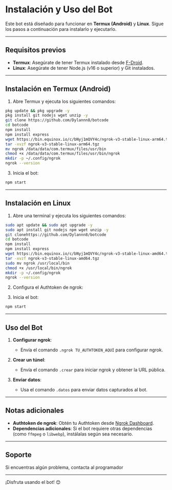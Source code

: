 

# Instalación y Uso del Bot

Este bot está diseñado para funcionar en **Termux (Android)** y **Linux**. Sigue los pasos a continuación para instalarlo y ejecutarlo.

---

## Requisitos previos

- **Termux**: Asegúrate de tener Termux instalado desde [F-Droid](https://f-droid.org/en/packages/com.termux/).
- **Linux**: Asegúrate de tener Node.js (v16 o superior) y Git instalados.

---

## Instalación en Termux (Android)

1. Abre Termux y ejecuta los siguientes comandos:

```bash
pkg update && pkg upgrade -y
pkg install git nodejs wget unzip -y
git clone https://github.com/Dylannn8/botcode
cd botcode
npm install
npm install express
wget https://bin.equinox.io/c/bNyj1mQVY4c/ngrok-v3-stable-linux-arm64.tgz
tar -xvzf ngrok-v3-stable-linux-arm64.tgz
mv ngrok /data/data/com.termux/files/usr/bin
chmod +x /data/data/com.termux/files/usr/bin/ngrok
mkdir -p ~/.config/ngrok
ngrok --version
```

3. Inicia el bot:

```bash
npm start
```

---

## Instalación en Linux

1. Abre una terminal y ejecuta los siguientes comandos:

```bash
sudo apt update && sudo apt upgrade -y
sudo apt install git nodejs npm wget unzip -y
git clonehttps://github.com/Dylannn8/botcode
cd botcode
npm install
npm install express
wget https://bin.equinox.io/c/bNyj1mQVY4c/ngrok-v3-stable-linux-amd64.tgz
tar -xvzf ngrok-v3-stable-linux-amd64.tgz
sudo mv ngrok /usr/local/bin
chmod +x /usr/local/bin/ngrok
mkdir -p ~/.config/ngrok
ngrok --version
```

2. Configura el Authtoken de ngrok:

3. Inicia el bot:

```bash
npm start
```

---

## Uso del Bot

1. **Configurar ngrok**:
   - Envía el comando `.ngrok TU_AUTHTOKEN_AQUÍ` para configurar ngrok.

2. **Crear un túnel**:
   - Envía el comando `.crear` para iniciar ngrok y obtener la URL pública.

3. **Enviar datos**:
   - Usa el comando `.datos` para enviar datos capturados al bot.

---

## Notas adicionales

- **Authtoken de ngrok**: Obtén tu Authtoken desde [Ngrok Dashboard](https://dashboard.ngrok.com/get-started/your-authtoken).
- **Dependencias adicionales**: Si el bot requiere otras dependencias (como `ffmpeg` o `libwebp`), instálalas según sea necesario.

---

## Soporte

Si encuentras algún problema, contacta al programador

---

¡Disfruta usando el bot! 😊
